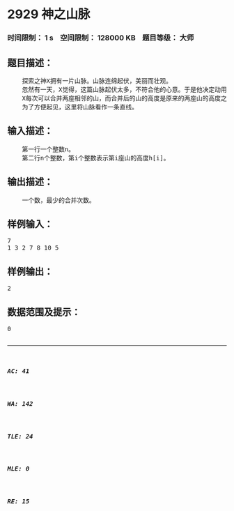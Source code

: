 # 2929 神之山脉   
### 时间限制： 1 s&nbsp;&nbsp;&nbsp;&nbsp;空间限制： 128000 KB&nbsp;&nbsp;&nbsp;&nbsp;题目等级： 大师  
## 题目描述：  

<pre>
    探索之神X拥有一片山脉。山脉连绵起伏，美丽而壮观。
    忽然有一天，X觉得，这篇山脉起伏太多，不符合他的心意。于是他决定动用神之力量来对这些山脉进行改造。
    X每次可以合并两座相邻的山，而合并后的山的高度是原来的两座山的高度之和。X的神之力量也是有限的，所以他希望用尽可能少的合并来使得这些山脉的高度从头至尾单调不减，X就找到了你请你计算最少需要合并多少次。
    为了方便起见，这里将山脉看作一条直线。
</pre>
  
  
## 输入描述：  

<pre>
    第一行一个整数n。
    第二行n个整数，第i个整数表示第i座山的高度h[i]。
</pre>
  
  
## 输出描述：  

<pre>
    一个数，最少的合并次数。
</pre>
  
  
## 样例输入：  

<pre>
7
1 3 2 7 8 10 5
</pre>
  
  
## 样例输出：  

<pre>
2
</pre>
  
  
## 数据范围及提示：  

<pre>
0<n<=200000,0<h[i]<=2^31-1,h均为随机生成。

1、合并第2、第3。
2、合并第6、第7。
山脉变为1 5 7 8 15。

</pre>
  
  
***  

##### AC: 41  
##### WA: 142  
##### TLE: 24  
##### MLE: 0  
##### RE: 15  
